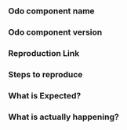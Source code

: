 <!--
Reporting a bug?
================
- Try to search for your issue, it may have already been answered or even fixed in a development branch.

- Check if the issue is reproducible with the latest stable version.

- Please provide as much relevant info as possible.

- It is recommended that you make a JSFiddle/JSBin/Codepen to demonstrate your issue.

- If your issue is resolved but still open, don’t hesitate to close it. In case you found a solution by yourself, it could be helpful to explain how you fixed it.

Have a feature request?
=======================
Remove the template from below and explain why the feature should be added. Specific use-cases are best.
-->

<!-- BUG REPORT TEMPLATE -->
### Odo component name


### Odo component version


### Reproduction Link
<!-- A minimal JSBin, JSFiddle, Codepen, or a GitHub repository that can reproduce the bug. -->

### Steps to reproduce


### What is Expected?


### What is actually happening?
